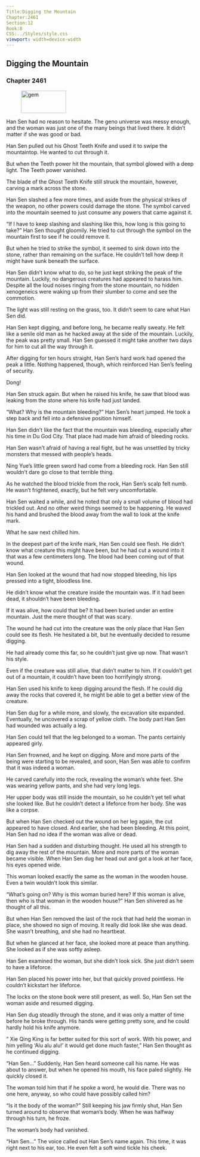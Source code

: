 ```yaml
---
Title:Digging the Mountain 
Chapter:2461 
Section:12 
Book:8 
CSS:../Styles/style.css 
viewport: width=device-width
---
```

  
## Digging the Mountain
### Chapter 2461
  
<figure>
	<img src="../Images/gem.gif" alt="gem" id="gem" width="120" height="60" />
</figure>
  

  
Han Sen had no reason to hesitate. The geno universe was messy enough, and the woman was just one of the many beings that lived there. It didn’t matter if she was good or bad.

Han Sen pulled out his Ghost Teeth Knife and used it to swipe the mountaintop. He wanted to cut through it.

But when the Teeth power hit the mountain, that symbol glowed with a deep light. The Teeth power vanished.

The blade of the Ghost Teeth Knife still struck the mountain, however, carving a mark across the stone.

Han Sen slashed a few more times, and aside from the physical strikes of the weapon, no other powers could damage the stone. The symbol carved into the mountain seemed to just consume any powers that came against it.

“If I have to keep slashing and slashing like this, how long is this going to take?” Han Sen thought gloomily. He tried to cut through the symbol on the mountain first to see if he could remove it.

But when he tried to strike the symbol, it seemed to sink down into the stone, rather than remaining on the surface. He couldn’t tell how deep it might have sunk beneath the surface.

Han Sen didn’t know what to do, so he just kept striking the peak of the mountain. Luckily, no dangerous creatures had appeared to harass him. Despite all the loud noises ringing from the stone mountain, no hidden xenogeneics were waking up from their slumber to come and see the commotion.

The light was still resting on the grass, too. It didn’t seem to care what Han Sen did.

Han Sen kept digging, and before long, he became really sweaty. He felt like a senile old man as he hacked away at the side of the mountain. Luckily, the peak was pretty small. Han Sen guessed it might take another two days for him to cut all the way through it.

After digging for ten hours straight, Han Sen’s hard work had opened the peak a little. Nothing happened, though, which reinforced Han Sen’s feeling of security.

Dong!

Han Sen struck again. But when he raised his knife, he saw that blood was leaking from the stone where his knife had just landed.

“What? Why is the mountain bleeding?” Han Sen’s heart jumped. He took a step back and fell into a defensive position himself.

Han Sen didn’t like the fact that the mountain was bleeding, especially after his time in Du God City. That place had made him afraid of bleeding rocks.

Han Sen wasn’t afraid of having a real fight, but he was unsettled by tricky monsters that messed with people’s heads.

Ning Yue’s little green sword had come from a bleeding rock. Han Sen still wouldn’t dare go close to that terrible thing.

As he watched the blood trickle from the rock, Han Sen’s scalp felt numb. He wasn’t frightened, exactly, but he felt very uncomfortable.

Han Sen waited a while, and he noted that only a small volume of blood had trickled out. And no other weird things seemed to be happening. He waved his hand and brushed the blood away from the wall to look at the knife mark.

What he saw next chilled him.

In the deepest part of the knife mark, Han Sen could see flesh. He didn’t know what creature this might have been, but he had cut a wound into it that was a few centimeters long. The blood had been coming out of that wound.

Han Sen looked at the wound that had now stopped bleeding, his lips pressed into a tight, bloodless line.

He didn’t know what the creature inside the mountain was. If it had been dead, it shouldn’t have been bleeding.

If it was alive, how could that be? It had been buried under an entire mountain. Just the mere thought of that was scary.

The wound he had cut into the creature was the only place that Han Sen could see its flesh. He hesitated a bit, but he eventually decided to resume digging.

He had already come this far, so he couldn’t just give up now. That wasn’t his style.

Even if the creature was still alive, that didn’t matter to him. If it couldn’t get out of a mountain, it couldn’t have been too horrifyingly strong.

Han Sen used his knife to keep digging around the flesh. If he could dig away the rocks that covered it, he might be able to get a better view of the creature.

Han Sen dug for a while more, and slowly, the excavation site expanded. Eventually, he uncovered a scrap of yellow cloth. The body part Han Sen had wounded was actually a leg.

Han Sen could tell that the leg belonged to a woman. The pants certainly appeared girly.

Han Sen frowned, and he kept on digging. More and more parts of the being were starting to be revealed, and soon, Han Sen was able to confirm that it was indeed a woman.

He carved carefully into the rock, revealing the woman’s white feet. She was wearing yellow pants, and she had very long legs.

Her upper body was still inside the mountain, so he couldn’t yet tell what she looked like. But he couldn’t detect a lifeforce from her body. She was like a corpse.

But when Han Sen checked out the wound on her leg again, the cut appeared to have closed. And earlier, she had been bleeding. At this point, Han Sen had no idea if the woman was alive or dead.

Han Sen had a sudden and disturbing thought. He used all his strength to dig away the rest of the mountain. More and more parts of the woman became visible. When Han Sen dug her head out and got a look at her face, his eyes opened wide.

This woman looked exactly the same as the woman in the wooden house. Even a twin wouldn’t look this similar.

“What’s going on? Why is this woman buried here? If this woman is alive, then who is that woman in the wooden house?” Han Sen shivered as he thought of all this.

But when Han Sen removed the last of the rock that had held the woman in place, she showed no sign of moving. It really did look like she was dead. She wasn’t breathing, and she had no heartbeat.

But when he glanced at her face, she looked more at peace than anything. She looked as if she was softly asleep.

Han Sen examined the woman, but she didn’t look sick. She just didn’t seem to have a lifeforce.

Han Sen placed his power into her, but that quickly proved pointless. He couldn’t kickstart her lifeforce.

The locks on the stone book were still present, as well. So, Han Sen set the woman aside and resumed digging.

Han Sen dug steadily through the stone, and it was only a matter of time before he broke through. His hands were getting pretty sore, and he could hardly hold his knife anymore.

” Xie Qing King is far better suited for this sort of work. With his power, and him yelling ‘Alu alu alu!’ it would get done much faster,” Han Sen thought as he continued digging.

“Han Sen…” Suddenly, Han Sen heard someone call his name. He was about to answer, but when he opened his mouth, his face paled slightly. He quickly closed it.

The woman told him that if he spoke a word, he would die. There was no one here, anyway, so who could have possibly called him?

“Is it the body of the woman?” Still keeping his jaw firmly shut, Han Sen turned around to observe that woman’s body. When he was halfway through his turn, he froze.

The woman’s body had vanished.

“Han Sen…” The voice called out Han Sen’s name again. This time, it was right next to his ear, too. He even felt a soft wind tickle his cheek.